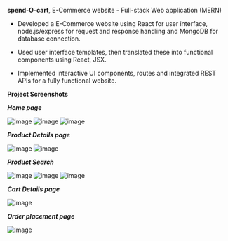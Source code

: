 **spend-O-cart**, E-Commerce website - Full-stack Web application (MERN)

- Developed a E-Commerce website using React for user interface, node.js/express for request and response handling and MongoDB for database connection. 

- Used user interface templates, then translated these into functional components using React, JSX.

- Implemented interactive UI components, routes and integrated REST APIs for a fully functional website.

**Project Screenshots**

_**Home page**_

![image](https://github.com/user-attachments/assets/07ee9631-7085-4225-8d46-80b4ad0c1eea)
![image](https://github.com/user-attachments/assets/bb64945f-c306-484d-b135-dd267ee69d01)
![image](https://github.com/user-attachments/assets/459e5551-88ff-4369-b844-ea7c62e9e926)

_**Product Details page**_

![image](https://github.com/user-attachments/assets/db40f2ac-89ff-4981-a297-9051ac6fd3a9)
![image](https://github.com/user-attachments/assets/dfafa512-6aa1-4ca3-9f08-75c949168cc7)

_**Product Search**_

![image](https://github.com/user-attachments/assets/00f3ca16-9b5f-4678-a9ea-acf4f24f87e9)
![image](https://github.com/user-attachments/assets/0fe987f1-f0f0-4658-94a6-853f4c2fa8eb)
![image](https://github.com/user-attachments/assets/5a320d8e-8b47-4c82-aa2d-66c477734c2b)

_**Cart Details page**_

![image](https://github.com/user-attachments/assets/0b1fcc3a-7b31-4f3f-91c0-36b8f60666b3)

_**Order placement page**_

![image](https://github.com/user-attachments/assets/666e6c83-77a8-40e1-b65d-66fdc4d7cb7a)


